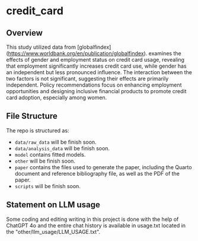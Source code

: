 # credit_card

## Overview


This study utilized data from [globalfindex] (https://www.worldbank.org/en/publication/globalfindex). examines the effects of gender and employment status on credit card usage, revealing that employment significantly increases credit card use, while gender has an independent but less pronounced influence. The interaction between the two factors is not significant, suggesting their effects are primarily independent. Policy recommendations focus on enhancing employment opportunities and designing inclusive financial products to promote credit card adoption, especially among women.


## File Structure

The repo is structured as:

-   `data/raw_data` will be finish soon.
-   `data/analysis_data` will be finish soon.
-   `model` contains fitted models. 
-   `other` will be finish soon.
-   `paper` contains the files used to generate the paper, including the Quarto document and reference bibliography file, as well as the PDF of the paper. 
-   `scripts` will be finish soon.

## Statement on LLM usage

Some coding and editing writing in this project is done with the help of ChatGPT 4o and the entire chat history is available in usage.txt located in the "other/llm_usage/LLM_USAGE.txt".

